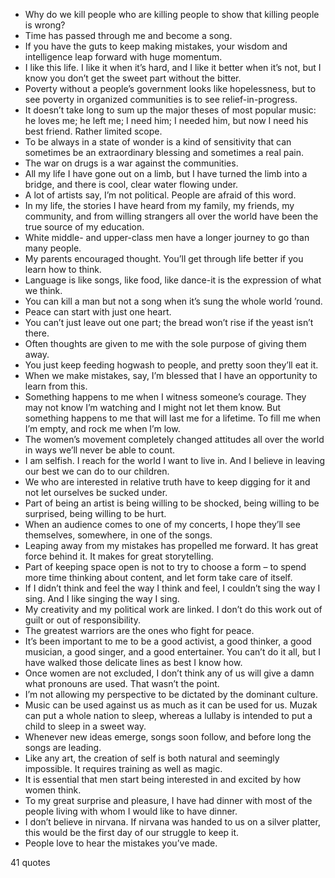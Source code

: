  - Why do we kill people who are killing people to show that killing people is wrong?
 - Time has passed through me and become a song.
 - If you have the guts to keep making mistakes, your wisdom and intelligence leap forward with huge momentum.
 - I like this life. I like it when it’s hard, and I like it better when it’s not, but I know you don’t get the sweet part without the bitter.
 - Poverty without a people’s government looks like hopelessness, but to see poverty in organized communities is to see relief-in-progress.
 - It doesn’t take long to sum up the major theses of most popular music: he loves me; he left me; I need him; I needed him, but now I need his best friend. Rather limited scope.
 - To be always in a state of wonder is a kind of sensitivity that can sometimes be an extraordinary blessing and sometimes a real pain.
 - The war on drugs is a war against the communities.
 - All my life I have gone out on a limb, but I have turned the limb into a bridge, and there is cool, clear water flowing under.
 - A lot of artists say, I’m not political. People are afraid of this word.
 - In my life, the stories I have heard from my family, my friends, my community, and from willing strangers all over the world have been the true source of my education.
 - White middle- and upper-class men have a longer journey to go than many people.
 - My parents encouraged thought. You’ll get through life better if you learn how to think.
 - Language is like songs, like food, like dance-it is the expression of what we think.
 - You can kill a man but not a song when it’s sung the whole world ’round.
 - Peace can start with just one heart.
 - You can’t just leave out one part; the bread won’t rise if the yeast isn’t there.
 - Often thoughts are given to me with the sole purpose of giving them away.
 - You just keep feeding hogwash to people, and pretty soon they’ll eat it.
 - When we make mistakes, say, I’m blessed that I have an opportunity to learn from this.
 - Something happens to me when I witness someone’s courage. They may not know I’m watching and I might not let them know. But something happens to me that will last me for a lifetime. To fill me when I’m empty, and rock me when I’m low.
 - The women’s movement completely changed attitudes all over the world in ways we’ll never be able to count.
 - I am selfish. I reach for the world I want to live in. And I believe in leaving our best we can do to our children.
 - We who are interested in relative truth have to keep digging for it and not let ourselves be sucked under.
 - Part of being an artist is being willing to be shocked, being willing to be surprised, being willing to be hurt.
 - When an audience comes to one of my concerts, I hope they’ll see themselves, somewhere, in one of the songs.
 - Leaping away from my mistakes has propelled me forward. It has great force behind it. It makes for great storytelling.
 - Part of keeping space open is not to try to choose a form – to spend more time thinking about content, and let form take care of itself.
 - If I didn’t think and feel the way I think and feel, I couldn’t sing the way I sing. And I like singing the way I sing.
 - My creativity and my political work are linked. I don’t do this work out of guilt or out of responsibility.
 - The greatest warriors are the ones who fight for peace.
 - It’s been important to me to be a good activist, a good thinker, a good musician, a good singer, and a good entertainer. You can’t do it all, but I have walked those delicate lines as best I know how.
 - Once women are not excluded, I don’t think any of us will give a damn what pronouns are used. That wasn’t the point.
 - I’m not allowing my perspective to be dictated by the dominant culture.
 - Music can be used against us as much as it can be used for us. Muzak can put a whole nation to sleep, whereas a lullaby is intended to put a child to sleep in a sweet way.
 - Whenever new ideas emerge, songs soon follow, and before long the songs are leading.
 - Like any art, the creation of self is both natural and seemingly impossible. It requires training as well as magic.
 - It is essential that men start being interested in and excited by how women think.
 - To my great surprise and pleasure, I have had dinner with most of the people living with whom I would like to have dinner.
 - I don’t believe in nirvana. If nirvana was handed to us on a silver platter, this would be the first day of our struggle to keep it.
 - People love to hear the mistakes you’ve made.

41 quotes